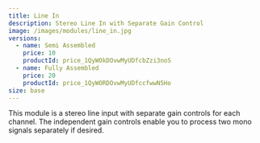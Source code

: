 ```yaml
---
title: Line In
description: Stereo Line In with Separate Gain Control
image: /images/modules/line_in.jpg
versions:
  - name: Semi Assembled
    price: 10
    productId: price_1QyWOkDOvwMyUDfcbZzi3noS
  - name: Fully Assembled
    price: 20
    productId: price_1QyWORDOvwMyUDfccfwwN5Ho
size: base
---
```


This module is a stereo line input with separate gain controls for each channel. The independent gain controls enable you to process two mono signals separately if desired.


